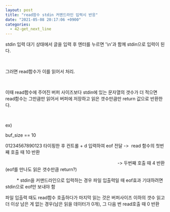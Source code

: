 ```yaml
---
layout: post
title: "read함수 stdin 커맨드라인 입력시 반응"
date: "2021-05-08 20:17:06 +0900"
categories:
  - 42-get_next_line
---
```

stdin 입력 대기 상태에서 글을 입력 후 엔터를 누르면 '\\n'과
 함께 stdin으로 입력이 된다.
 


 


그러면 read함수가 이를 읽어서 처리.


 



 이때 read함수에 주어진 버퍼 사이즈보다 stdin에 있는 문자열의
 갯수가 더 적으면 read함수는 그만큼만 읽어서 버퍼에 저장하고
 읽은 갯수만큼만 return 값으로 반환한다.
 


 


ex)


buf\_size \=\= 10



 01234567890123 타이핑한 후 컨트롤 \+ d 입력하여 eof 전달
 \-\>  read 함수의 첫번째 호출 때 10 반환
 



                
                
                
                
                
          \-\> 두번째 호출 때 4
 반환 (eof를 만나도 읽은 갯수만큼 return?)
 



          \* stdin을 커맨드라인으로
 입력하는 경우 파일 입출력일 때 eof효과 기대하려면 stdin으로
 eof만 보내야 함
 



 파일 입출력 때도 read함수 호출하다가 마지막 읽는 것은
 버퍼사이즈 이하의 갯수 읽고 더 이상 남은 게 없는 경우(남은
 읽을 데이터가 0개), 그 다음 번 read호출 때 0 반환
